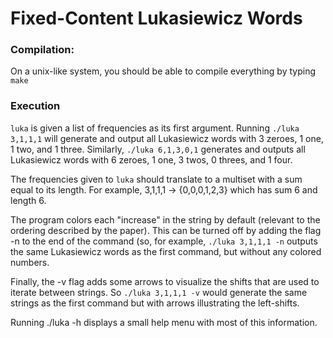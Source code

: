 
# Fixed-Content Lukasiewicz Words

### Compilation: 

On a unix-like system, you should be able to compile everything by typing `make`

### Execution
`luka` is given a list of frequencies as its first argument. Running
`./luka 3,1,1,1`
will generate and output all Lukasiewicz words with 3 zeroes, 1 one, 1 two, and 1 three.  Similarly, 
`./luka 6,1,3,0,1`
generates and outputs all Lukasiewicz words with 6 zeroes, 1 one, 3 twos, 0 threes, and 1 four.

The frequencies given to `luka` should translate to a multiset with a sum equal to its length.
For example, 3,1,1,1 -> {0,0,0,1,2,3} which has sum 6 and length 6.

The program colors each "increase" in the string by default (relevant to the ordering described by the paper).  This can be turned off by adding the flag -n to the end of the command (so, for example, `./luka 3,1,1,1 -n` outputs the same Lukasiewicz words as the first command, but without any colored numbers. 

Finally, the -v flag adds some arrows to visualize the shifts that are used to iterate between strings.  So 
`./luka 3,1,1,1 -v`
would generate the same strings as the first command but with arrows illustrating the left-shifts.

Running ./luka -h displays a small help menu with most of this information.



